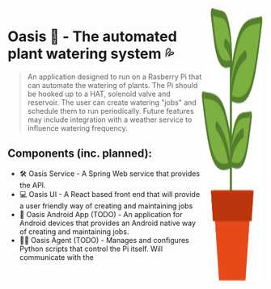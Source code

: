 <img src="potted-plant-icon.svg" align="right" width="120" height="540" />

# Oasis 🌴 - The automated plant watering system 💦
> An application designed to run on a Rasberry Pi that can automate the watering of plants. The Pi should be hooked up to a HAT, solenoid valve and reservoir. 
The user can create watering "jobs" and schedule them to run periodically. 
Future features may include integration with a weather service to influence watering frequency.

## Components (inc. planned):
- 🛠️ Oasis Service - A Spring Web service that provides the API.
- 💻 Oasis UI - A React based front end that will provide a user friendly way of creating and maintaining jobs
- 📱 Oasis Android App (TODO) - An application for Android devices that provides an Android native way of creating and maintaining jobs.
- 🕵🏿 Oasis Agent (TODO) - Manages and configures Python scripts that control the Pi itself. Will communicate with the 

